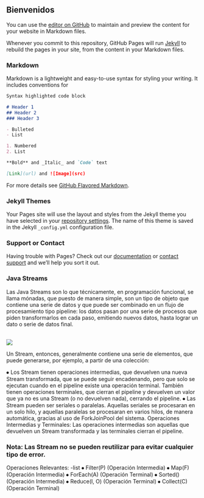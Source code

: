 ## Bienvenidos 

You can use the [editor on GitHub](https://github.com/dordonez-ute-apdist/dordonez-ute-apdist.github.io/edit/main/index.md) to maintain and preview the content for your website in Markdown files.

Whenever you commit to this repository, GitHub Pages will run [Jekyll](https://jekyllrb.com/) to rebuild the pages in your site, from the content in your Markdown files.

### Markdown

Markdown is a lightweight and easy-to-use syntax for styling your writing. It includes conventions for

```markdown
Syntax highlighted code block

# Header 1
## Header 2
### Header 3

- Bulleted
- List

1. Numbered
2. List

**Bold** and _Italic_ and `Code` text

[Link](url) and ![Image](src)
```

For more details see [GitHub Flavored Markdown](https://guides.github.com/features/mastering-markdown/).

### Jekyll Themes

Your Pages site will use the layout and styles from the Jekyll theme you have selected in your [repository settings](https://github.com/dordonez-ute-apdist/dordonez-ute-apdist.github.io/settings). The name of this theme is saved in the Jekyll `_config.yml` configuration file.

### Support or Contact

Having trouble with Pages? Check out our [documentation](https://docs.github.com/categories/github-pages-basics/) or [contact support](https://github.com/contact) and we’ll help you sort it out.

### Java Streams 
Las Java Streams son lo que técnicamente, en programación funcional, se llama mónadas, que puesto de manera simple, son un tipo de objeto que contiene una serie de datos y que puede ser combinado en un flujo de procesamiento tipo pipeline: los datos pasan por una serie de procesos que piden transformarlos en cada paso, emitiendo nuevos datos, hasta lograr un dato o serie de datos final.

<br>
  <img src= Imágenes/1.jpg>
<br>

Un Stream, entonces, generalmente contiene una serie de elementos, que puede generarse, por ejemplo, a partir de una colección:
 
⦁	Los Stream tienen operaciones intermedias, que devuelven una nueva Stream transformada, que se puede seguir encadenando, pero que solo se ejecutan cuando en el pipeline existe una operación terminal. También tienen operaciones terminales, que cierran el pipeline y devuelven un valor que ya no es una Stream (o no devuelven nada), cerrando el pipeline.
⦁	Las Stream pueden ser seriales o paralelas. Aquellas seriales se procesaran en un solo hilo, y aquellas paralelas se procesaran en varios hilos, de manera automática, gracias al uso de ForkJoinPool del sistema. 
Operaciones Intermedias y Terminales:
Las operaciones intermedias son aquellas que devuelven un Stream transformada y las terminales cierran el pipeline. 
 
### Nota: Las Stream no se pueden reutilizar para evitar cualquier tipo de error. 
Operaciones Relevantes:
-list
⦁	Filter(P) (Operación Intermedia)
⦁	Map(F) (Operación Intermedia)
⦁	ForEach(A) (Operación Terminal)
⦁	Sorted() (Operación Intermedia)
⦁	Reduce(I, O) (Operación Terminal)
⦁	Collect(C) (Operación Terminal)


